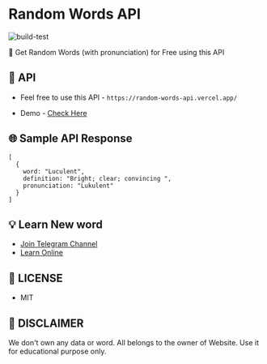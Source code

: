 # Random Words API

![build-test](https://github.com/mcnaveen/Random-Words-API/workflows/build-test/badge.svg)

:unicorn: Get Random Words (with pronunciation) for Free using this API

## :rocket: API
- Feel free to use this API - `https://random-words-api.vercel.app/`

- Demo - [Check Here](https://wordsonrandom.netlify.app/)

## :globe_with_meridians: Sample API Response
```
[
  {
    word: "Luculent",
    definition: "Bright; clear; convincing ",
    pronunciation: "Lukulent"
  }
]
```
## :bulb: Learn New word
- [Join Telegram Channel](https://t.me/learnwordoftheday)
- [Learn Online](https://wordsonrandom.netlify.app/)

## :page_facing_up: LICENSE

- MIT

## :rotating_light: DISCLAIMER
We don't own any data or word. All belongs to the owner of Website. Use it for educational purpose only.

